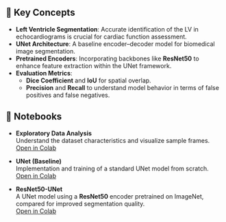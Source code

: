 ## 🔬 Key Concepts

- **Left Ventricle Segmentation**: Accurate identification of the LV in echocardiograms is crucial for cardiac function assessment.
- **UNet Architecture**: A baseline encoder–decoder model for biomedical image segmentation.
- **Pretrained Encoders**: Incorporating backbones like **ResNet50** to enhance feature extraction within the UNet framework.
- **Evaluation Metrics**:
  - **Dice Coefficient** and **IoU** for spatial overlap.
  - **Precision** and **Recall** to understand model behavior in terms of false positives and false negatives.

## 📓 Notebooks

- **Exploratory Data Analysis**  
  Understand the dataset characteristics and visualize sample frames.  
  [Open in Colab](https://colab.research.google.com/drive/1EQGr7LMHNdov_Vxuk5V9x-JSpUDJwdkm#scrollTo=iowHamIZnI-2)

- **UNet (Baseline)**  
  Implementation and training of a standard UNet model from scratch.  
  [Open in Colab](https://colab.research.google.com/drive/16NB2oPaZb5Unyc4SEIVSiahU_8pzIMsq#scrollTo=nGZIpARTNMhe)

- **ResNet50-UNet**  
  A UNet model using a **ResNet50** encoder pretrained on ImageNet, compared for improved segmentation quality.  
  [Open in Colab](https://colab.research.google.com/drive/1YvaR7KLMvMowcxsjpiWhKF3xVVUjL8P9?usp=share_link)


